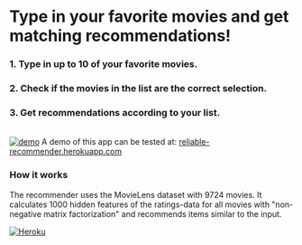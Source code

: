 # Type in your favorite movies and get matching recommendations!
### 1. Type in up to 10 of your favorite movies.
### 2. Check if the movies in the list are the correct selection.
### 3. Get recommendations according to your list.
\
[![demo](./img/reliable-recommender.gif)](https://reliable-recommender.herokuapp.com)
A demo of this app can be tested at: [reliable-recommender.herokuapp.com](https://reliable-recommender.herokuapp.com)

### How it works
The recommender uses the MovieLens dataset with 9724 movies.
It calculates 1000 hidden features of the ratings-data for all movies with "non-negative matrix factorization" and recommends items similar to the input.

[![Heroku](https://pyheroku-badge.herokuapp.com/?app=<HEROKU_APP_NAME>&path=<ROUTE>&style=<STYLE>)](https://reliable-recommender.herokuapp.com)